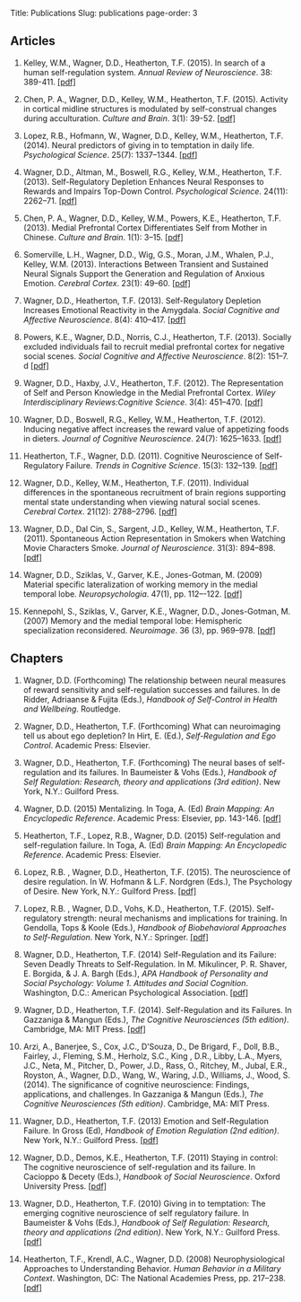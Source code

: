 Title: Publications
Slug: publications
page-order: 3

## Articles

1. Kelley, W.M., Wagner, D.D., Heatherton, T.F. (2015). In search of a human
self-regulation system. *Annual Review of Neuroscience*. 38: 389-411. [[pdf]](https://dl.dropboxusercontent.com/u/1910916/wlab-pdf/2015%20-%20In%20Search%20of%20a%20Human%20Self-Regulation%20System%20-%20Kelley%2C%20Wagner%2C%20Heatherton.pdf)

1. Chen, P. A., Wagner, D.D., Kelley, W.M., Heatherton, T.F. (2015). Activity
in cortical midline structures is modulated by self-construal changes during
acculturation. *Culture and Brain*. 3(1): 39-52. [[pdf]](https://dl.dropboxusercontent.com/u/1910916/wlab-pdf/2015%20-%20Activity%20in%20cortical%20midline%20structures%20is%20modulated%20by%20self-construal%20changes%20during%20acculturation%20-%20Chen%20et%20al.pdf)

1. Lopez, R.B., Hofmann, W., Wagner, D.D., Kelley, W.M., Heatherton, T.F.
(2014). Neural predictors of giving in to temptation in daily life. *Psychological
Science*. 25(7): 1337–1344. [[pdf]](https://dl.dropboxusercontent.com/u/1910916/wlab-pdf/2014%20-%20Neural%20Predictors%20of%20Giving%20in%20to%20Temptation%20in%20Daily%20Life.%20-%20Lopez%20et%20al.pdf)

1. Wagner, D.D., Altman, M., Boswell, R.G., Kelley, W.M., Heatherton, T.F.
(2013). Self-Regulatory Depletion Enhances Neural Responses to Rewards
and Impairs Top-Down Control. *Psychological Science*. 24(11): 2262–71.
[[pdf]](https://dl.dropboxusercontent.com/u/1910916/wlab-pdf/2013%20-%20Self-regulatory%20depletion%20enhances%20neural%20responses%20to%20rewards%20and%20impairs%20top-down%20control.%20-%20Wagner%20et%20al.pdf)

1. Chen, P. A., Wagner, D.D., Kelley, W.M., Powers, K.E., Heatherton, T.F.
(2013). Medial Prefrontal Cortex Differentiates Self from Mother in Chinese.
*Culture and Brain*. 1(1): 3–15. [[pdf]](https://dl.dropboxusercontent.com/u/1910916/wlab-pdf/2013%20-%20Medial%20prefrontal%20cortex%20differentiates%20self%20from%20mother%20in%20Chinese%20evidence%20from%20self-motivated%20immigrants%20-%20Chen%20et%20al.pdf)

1. Somerville, L.H., Wagner, D.D., Wig, G.S., Moran, J.M., Whalen, P.J., Kelley,
W.M. (2013). Interactions Between Transient and Sustained Neural Signals
Support the Generation and Regulation of Anxious Emotion. *Cerebral Cortex*.
23(1): 49–60. [[pdf]](https://dl.dropboxusercontent.com/u/1910916/wlab-pdf/2013%20-%20Interactions%20Between%20Transient%20and%20Sustained%20Neural%20Signals%20Support%20the%20Generation%20and%20Regulation%20of%20Anxious%20Emotion%20-%20Somervi%282%29.pdf)

1. Wagner, D.D., Heatherton, T.F. (2013). Self-Regulatory Depletion Increases
Emotional Reactivity in the Amygdala. *Social Cognitive and Affective Neuroscience*.
8(4): 410–417. [[pdf]](https://dl.dropboxusercontent.com/u/1910916/wlab-pdf/2013%20-%20Self-regulatory%20depletion%20increases%20emotional%20reactivity%20in%20the%20amygdala.%20-%20Wagner%2C%20Heatherton.pdf)

1. Powers, K.E., Wagner, D.D., Norris, C.J., Heatherton, T.F. (2013). Socially
excluded individuals fail to recruit medial prefrontal cortex for negative
social scenes. *Social Cognitive and Affective Neuroscience*. 8(2): 151–7.
d [[pdf]](https://dl.dropboxusercontent.com/u/1910916/wlab-pdf/2013%20-%20Socially%20excluded%20individuals%20fail%20to%20recruit%20medial%20prefrontal%20cortex%20for%20negative%20social%20scenes.%20-%20Powers%20et%20al%282%29.pdf)

1. Wagner, D.D., Haxby, J.V., Heatherton, T.F. (2012). The Representation of
Self and Person Knowledge in the Medial Prefrontal Cortex. *Wiley Interdisciplinary
Reviews:Cognitive Science*. 3(4): 451–470. [[pdf]](https://dl.dropboxusercontent.com/u/1910916/wlab-pdf/2012%20-%20The%20representation%20of%20self%20and%20person%20knowledge%20in%20the%20medial%20prefrontal%20cortex%20-%20Wagner%2C%20Haxby%2C%20Heatherton.pdf)

1. Wagner, D.D., Boswell, R.G., Kelley, W.M., Heatherton, T.F. (2012). Inducing
negative affect increases the reward value of appetizing foods in dieters.
*Journal of Cognitive Neuroscience*. 24(7): 1625–1633. [[pdf]](https://dl.dropboxusercontent.com/u/1910916/wlab-pdf/2012%20-%20Inducing%20negative%20affect%20increases%20the%20reward%20value%20of%20appetizing%20foods%20in%20dieters.%20-%20Wagner%20et%20al.pdf)

1. Heatherton, T.F., Wagner, D.D. (2011). Cognitive Neuroscience of Self-Regulatory
Failure. *Trends in Cognitive Science*. 15(3): 132–139.
[[pdf]](https://dl.dropboxusercontent.com/u/1910916/wlab-pdf/2011%20-%20Cognitive%20neuroscience%20of%20self-regulation%20failure.%20-%20Heatherton%2C%20Wagner.pdf)

1. Wagner, D.D., Kelley, W.M., Heatherton, T.F. (2011). Individual differences
in the spontaneous recruitment of brain regions supporting mental state understanding
when viewing natural social scenes. *Cerebral Cortex*. 21(12): 2788–2796. [[pdf]](https://dl.dropboxusercontent.com/u/1910916/wlab-pdf/2011%20-%20Individual%20Differences%20in%20the%20Spontaneous%20Recruitment%20of%20Brain%20Regions%20Supporting%20Mental%20State%20Understanding%20When%20Viewing%20Natu%282%29.pdf)

1. Wagner, D.D., Dal Cin, S., Sargent, J.D., Kelley, W.M., Heatherton, T.F.
(2011). Spontaneous Action Representation in Smokers when Watching Movie
Characters Smoke. *Journal of Neuroscience*. 31(3): 894–898. [[pdf]](https://dl.dropboxusercontent.com/u/1910916/wlab-pdf/2011%20-%20Spontaneous%20action%20representation%20in%20smokers%20when%20watching%20movie%20characters%20smoke.%20-%20Wagner%20et%20al.pdf)

1. Wagner, D.D., Sziklas, V., Garver, K.E., Jones-Gotman, M. (2009) Material
specific lateralization of working memory in the medial temporal lobe. *Neuropsychologia*.
47(1), pp. 112–-122. [[pdf]](https://dl.dropboxusercontent.com/u/1910916/wlab-pdf/2009%20-%20Material-specific%20lateralization%20of%20working%20memory%20in%20the%20medial%20temporal%20lobe.%20-%20Wagner%20et%20al.pdf)

1. Kennepohl, S., Sziklas, V., Garver, K.E., Wagner, D.D., Jones-Gotman, M.
(2007) Memory and the medial temporal lobe: Hemispheric specialization reconsidered.
*Neuroimage*. 36 (3), pp. 969–978. [[pdf]](https://dl.dropboxusercontent.com/u/1910916/wlab-pdf/2007%20-%20Memory%20and%20the%20medial%20temporal%20lobe%20hemispheric%20specialization%20reconsidered.%20-%20Kennepohl%20et%20al.pdf)

## Chapters
1. Wagner, D.D. (Forthcoming) The relationship between neural measures of
reward sensitivity and self-regulation successes and failures. In de Ridder,
Adriaanse & Fujita (Eds.), *Handbook of Self-Control in Health and Wellbeing*.
Routledge.

1. Wagner, D.D., Heatherton, T.F. (Forthcoming) What can neuroimaging tell
us about ego depletion? In Hirt, E. (Ed.), *Self-Regulation and Ego Control*.
Academic Press: Elsevier.

1. Wagner, D.D., Heatherton, T.F. (Forthcoming) The neural bases of self-regulation
and its failures. In Baumeister & Vohs (Eds.), *Handbook of Self Regulation:
Research, theory and applications (3rd edition)*. New York, N.Y.: Guilford
Press.

1. Wagner, D.D. (2015) Mentalizing. In Toga, A. (Ed) *Brain Mapping: An
Encyclopedic Reference*. Academic Press: Elsevier, pp. 143-146. [[pdf]](https://dl.dropboxusercontent.com/u/1910916/wlab-pdf/2015%20-%20Mentalizing%20-%20Wagner.pdf)

1. Heatherton, T.F., Lopez, R.B., Wagner, D.D. (2015) Self-regulation and self-regulation
failure. In Toga, A. (Ed) *Brain Mapping: An Encyclopedic Reference*.
Academic Press: Elsevier.

1. Lopez, R.B. , Wagner, D.D., Heatherton, T.F. (2015). The neuroscience of
desire regulation. In W. Hofmann & L.F. Nordgren (Eds.), The Psychology of
Desire. New York, N.Y.: Guilford Press. [[pdf]](https://dl.dropboxusercontent.com/u/1910916/wlab-pdf/2015%20-%20Neuroscience%20of%20Desire%20Regulation%20-%20Lopez%2C%20Wagner%2C%20Heatherton.pdf)

1. Lopez, R.B. , Wagner, D.D., Vohs, K.D., Heatherton, T.F. (2015). Self-regulatory
strength: neural mechanisms and implications for training. In
Gendolla, Tops & Koole (Eds.), *Handbook of Biobehavioral Approaches to
Self-Regulation*. New York, N.Y.: Springer. [[pdf]](https://dl.dropboxusercontent.com/u/1910916/wlab-pdf/2015%20-%20Handbook%20of%20Biobehavioral%20Approaches%20to%20Self-Regulation%20-%20Lopez%20et%20al.pdf)

1. Wagner, D.D., Heatherton, T.F. (2014) Self-Regulation and its Failure: Seven
Deadly Threats to Self-Regulation. In M. Mikulincer, P. R. Shaver, E. Borgida,
& J. A. Bargh (Eds.), *APA Handbook of Personality and Social Psychology:
Volume 1. Attitudes and Social Cognition*. Washington, D.C.: American
Psychological Association. [[pdf]](https://dl.dropboxusercontent.com/u/1910916/wlab-pdf/2014%20-%20Self-regulation%20and%20its%20failure%20The%20seven%20deadly%20threats%20to%20self-regulation.%20-%20Wagner%2C%20Heatherton.pdf)

1. Wagner, D.D., Heatherton, T.F. (2014). Self-Regulation and its Failures. In
Gazzaniga & Mangun (Eds.), *The Cognitive Neurosciences (5th edition)*. Cambridge,
MA: MIT Press. [[pdf]](https://dl.dropboxusercontent.com/u/1910916/wlab-pdf/2014%20-%20Self-Regulation%20and%20its%20Failures%20-%20Wagner%2C%20Heatherton.pdf)

1. Arzi, A., Banerjee, S., Cox, J.C., D’Souza, D., De Brigard, F., Doll, B.B., Fairley,
J., Fleming, S.M., Herholz, S.C., King , D.R., Libby, L.A., Myers, J.C., Neta,
M., Pitcher, D., Power, J.D., Rass, O., Ritchey, M., Jubal, E.R., Royston, A.,
Wagner, D.D., Wang, W., Waring, J.D., Williams, J., Wood, S. (2014). The
significance of cognitive neuroscience: Findings, applications, and challenges.
In Gazzaniga & Mangun (Eds.), *The Cognitive Neurosciences (5th edition)*.
Cambridge, MA: MIT Press. 

1. Wagner, D.D., Heatherton, T.F. (2013) Emotion and Self-Regulation Failure.
In Gross (Ed), *Handbook of Emotion Regulation (2nd edition)*. New York,
N.Y.: Guilford Press. [[pdf]](https://dl.dropboxusercontent.com/u/1910916/wlab-pdf/2013%20-%20Emotion%20and%20Self-Regulation%20Failure%20-%20Wagner%2C%20Heatherton.pdf)

1. Wagner, D.D., Demos, K.E., Heatherton, T.F. (2011) Staying in control: The
cognitive neuroscience of self-regulation and its failure. In Cacioppo & Decety
(Eds.), *Handbook of Social Neuroscience*. Oxford University Press. [[pdf]](https://dl.dropboxusercontent.com/u/1910916/wlab-pdf/2011%20-%20Staying%20in%20Control%20The%20Neural%20Basis%20of%20Self-Regulation%20and%20Its%20Failure%20-%20Wagner%2C%20Demos%2C%20Heatherton.pdf)

1. Wagner, D.D., Heatherton, T.F. (2010) Giving in to temptation: The emerging
cognitive neuroscience of self regulatory failure. In Baumeister & Vohs (Eds.),
*Handbook of Self Regulation: Research, theory and applications (2nd edition)*.
New York, N.Y.: Guilford Press. [[pdf]](https://dl.dropboxusercontent.com/u/1910916/wlab-pdf/2010%20-%20Giving%20in%20to%20Temptation%20The%20Emerging%20Cognitive%20Neuroscience%20of%20Self-Regulatory%20Failure%20-%20Wagner%2C%20Heatherton.pdf)

1. Heatherton, T.F., Krendl, A.C., Wagner, D.D. (2008) Neurophysiological Approaches
to Understanding Behavior. *Human Behavior in a Military Context*.
Washington, DC: The National Academies Press, pp. 217–238. [[pdf]](https://dl.dropboxusercontent.com/u/1910916/wlab-pdf/2008%20-%20Neurophysiological%20Approaches%20to%20Understanding%20Behavior%20-%20Heatherton%2C%20Krendl%2C%20Wagner.pdf)
